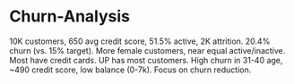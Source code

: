 # Churn-Analysis
10K customers, 650 avg credit score, 51.5% active, 2K attrition. 20.4% churn (vs. 15% target). More female customers, near equal active/inactive. Most have credit cards. UP has most customers. High churn in 31-40 age, ~490 credit score, low balance (0-7k). Focus on churn reduction.
